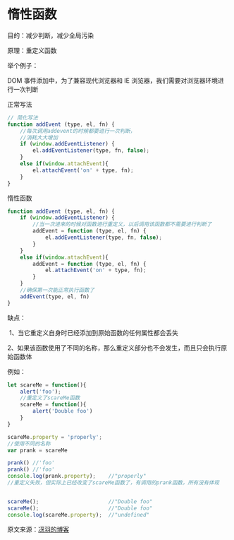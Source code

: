 # 惰性函数

目的：减少判断，减少全局污染

原理：重定义函数

举个例子：

DOM 事件添加中，为了兼容现代浏览器和 IE 浏览器，我们需要对浏览器环境进行一次判断

正常写法

```javascript
// 简化写法
function addEvent (type, el, fn) {
    //每次调用addevent的时候都要进行一次判断，
    //消耗大大增加
    if (window.addEventListener) {
        el.addEventListener(type, fn, false);
    }
    else if(window.attachEvent){
        el.attachEvent('on' + type, fn);
    }
}
```

惰性函数

```javascript
function addEvent (type, el, fn) {
    if (window.addEventListener) {
        //当一次进来的时候对函数进行重定义，以后调用该函数都不需要进行判断了
        addEvent = function (type, el, fn) {
            el.addEventListener(type, fn, false);
        }
    }
    else if(window.attachEvent){
        addEvent = function (type, el, fn) {
            el.attachEvent('on' + type, fn);
        }
    }
    //确保第一次能正常执行函数了
    addEvent(type, el, fn)
}
```



缺点：

​	1、当它重定义自身时已经添加到原始函数的任何属性都会丢失

​	 2、如果该函数使用了不同的名称，那么重定义部分也不会发生，而且只会执行原始函数体

例如：

```javascript
let scareMe = function(){
    alert('foo');
    //重定义了scareMe函数
    scareMe = function(){
        alert('Double foo')
    }
}

scareMe.property = 'properly';
//使用不同的名称
var prank = scareMe

prank() //'foo'
prank() //'foo'
console.log(prank.property);    //"properly"
//重定义失败，但实际上已经改变了scareMe函数了，有调用的prank函数，所有没有体现


scareMe();                      //"Double foo"
scareMe();                      //"Double foo"
console.log(scareMe.property);  //"undefined"
```

原文来源：[冴羽的博客](https://github.com/mqyqingfeng/Blog)